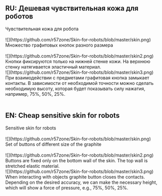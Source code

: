 <h2>RU: Дешевая чувствительная кожа для роботов</h2>
Чувствительная кожа для робота<br>
<br>![](https://github.com/r57zone/Skin-for-robots/blob/master/skin.png)
<br>
Множество графитовых кнопок разного размера<br>
<br>
![](https://github.com/r57zone/Skin-for-robots/blob/master/skin2.png)
<br>Кнопки фиксируются только на нижней стенке кожи. На верхнюю стенку натягивается эластичный материал.
<br>
![](https://github.com/r57zone/Skin-for-robots/blob/master/skin3.png)
<br>
При взаимодействии с предметами графитовая кнопка замыкает контакты. В зависимости от необходимой точности можно сделать необходимую высоту, которая будет показывать силу нажатия, например, 75%, 50%, 25%. 
<br><br>
<h2>EN: Cheap sensitive skin for robots</h2>
Sensitive skin for robots<br>
<br>![](https://github.com/r57zone/Skin-for-robots/blob/master/skin.png)
<br>
Set of buttons of different size of the graphite<br>
<br>
![](https://github.com/r57zone/Skin-for-robots/blob/master/skin2.png)
<br>Buttons are fixed only on the bottom wall of the skin. The top wall is stretched elastic material.
<br>
![](https://github.com/r57zone/Skin-for-robots/blob/master/skin3.png)
<br>
When interacting with objects graphite button closes the contacts. Depending on the desired accuracy, we can make the necessary height, which will show a force of pressure, e.g., 75%, 50%, 25%. 
<br><br>